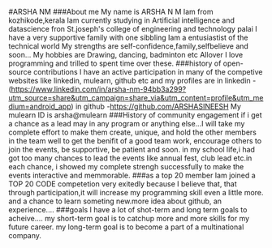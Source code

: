 #ARSHA NM
###About me
My name is ARSHA N M
Iam from kozhikode,kerala
Iam currently studying in Artificial intelligence and datascience fron St.joseph's college of engineering and technology palai
I have a very supportive family with one sibbling
Iam a entusiastist of the technical world
My strengths are self-confidence,family,selfbelieve and soon...
My hobbies are Drawing, dancing, badminton etc
Allover I love programming and trilled to spent time over these.
###history of open-source contributions
I have an active participation in many of the competive websites like linkedin, mulearn, github etc and my profiles are 
in linkedin - (https://www.linkedin.com/in/arsha-nm-94bb3a299?utm_source=share&utm_campaign=share_via&utm_content=profile&utm_medium=android_app)
in github -https://github.com/ARSHASINEESH
My mulearn ID is arsha@mulearn
###History of community engagement
if i get a chance as a lead may in any program or anything else...I will take my complete effort to make them create, unique, and hold the other members in the team 
 well to get the benifit of a good team work, encourage others to join the events, be supportive, be patient and soon.
 in my school life,i had got too many chances to lead the events like annual fest, club lead etc.in each chance, i showed my complete strengh successfully
 to make the events interactive and memmorable.
 ###as a top 20 member
 Iam joined a TOP 20 CODE competetion very exitedly because I believe that, that through participation,it will increase my programming skill even a little more.
 and a chance to learn someting new.more idea about github, an experience....
 ###goals
 I have a lot of shot-term and long term goals to acheive....
my short-term goal is to catchup more and more skills for my future career.
my long-term goal is to become a part of a multinational company.
